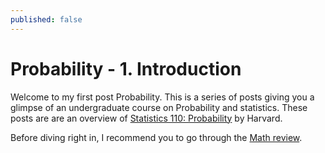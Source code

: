 ```yaml
---
published: false
---
```

# Probability - 1. Introduction

Welcome to my first post Probability. This is a series of posts giving you a glimpse of an undergraduate course on Probability and statistics. These posts are are an overview of [Statistics 110: Probability](https://projects.iq.harvard.edu/stat110 "20Statistics110:Probability") by Harvard.

Before diving right in, I recommend you to go through the [Math review](https://projects.iq.harvard.edu/files/stat110/files/math_review_handout.pdf "Math Review").
